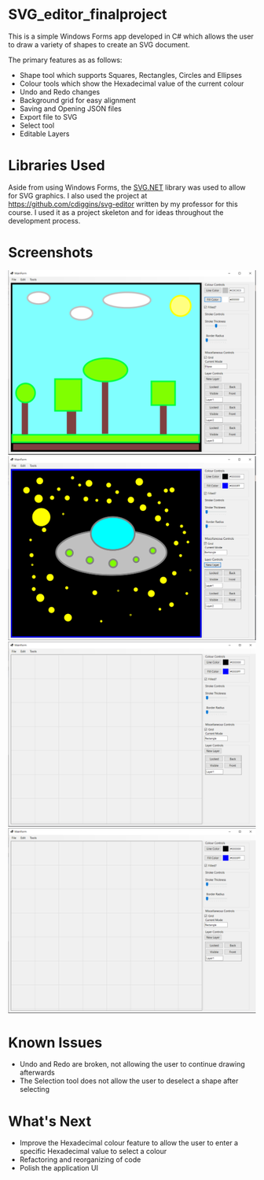 # SVG_editor_finalproject

This is a simple Windows Forms app developed in C# which allows the user to draw a variety of shapes to create an SVG document.

The primary features as as follows:
  - Shape tool which supports Squares, Rectangles, Circles and Ellipses
  - Colour tools which show the Hexadecimal value of the current colour
  - Undo and Redo changes
  - Background grid for easy alignment
  - Saving and Opening JSON files
  - Export file to SVG
  - Select tool 
  - Editable Layers

# Libraries Used

Aside from using Windows Forms, the <a href="https://github.com/svg-net/SVG">SVG.NET</a> library was used to allow for SVG graphics. I also used the project at <a href="https://github.com/cdiggins/svg-editor">https://github.com/cdiggins/svg-editor</a> written by my professor for this course. I used it as a project skeleton and for ideas throughout the development process.

# Screenshots

![DaytimeScene](Screenshots/screenshot1.png)
![UFO](Screenshots/screenshot2.png)
![DefaultApp](Screenshots/screenshot3.png)
![GridDemo](Screenshots/screenshot3.png)

# Known Issues

  - Undo and Redo are broken, not allowing the user to continue drawing afterwards
  - The Selection tool does not allow the user to deselect a shape after selecting

# What's Next

  - Improve the Hexadecimal colour feature to allow the user to enter a specific Hexadecimal value to select a colour
  - Refactoring and reorganizing of code
  - Polish the application UI
